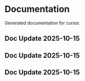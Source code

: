 # Documentation

Generated documentation for cursor.

## Doc Update 2025-10-15

## Doc Update 2025-10-15

## Doc Update 2025-10-15
